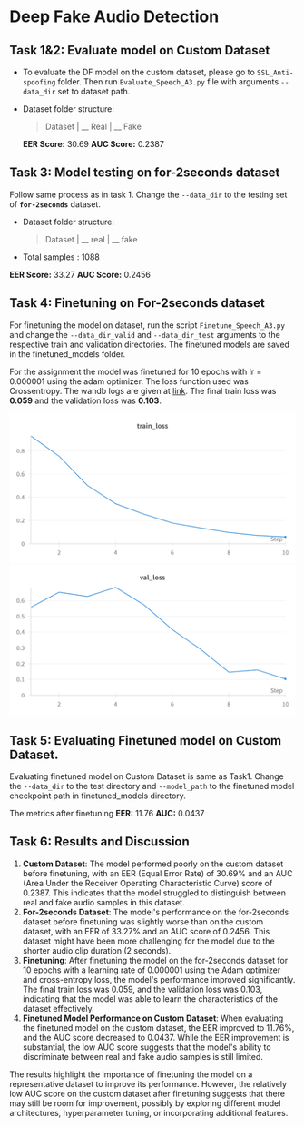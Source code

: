 # Deep Fake Audio Detection

## Task 1&2: Evaluate model on Custom Dataset

* To evaluate the DF model on the custom dataset, please go to `SSL_Anti-spoofing` folder. Then run `Evaluate_Speech_A3.py` file with arguments `--data_dir` set to dataset path.
* Dataset folder structure:

  > Dataset
  > | __ Real
  > | __ Fake
  >

  **EER Score:** 30.69
  **AUC Score:** 0.2387

## Task 3: Model testing on for-2seconds dataset

Follow same process as in task 1. Change the `--data_dir` to the testing set of **`for-2seconds`** dataset.

* Dataset folder structure:

  > Dataset
  > | __ real
  > | __ fake
  >
* Total samples : 1088

**EER Score:** 33.27
**AUC Score:** 0.2456

## Task 4: Finetuning on For-2seconds dataset

For finetuning the model on dataset, run the script `Finetune_Speech_A3.py` and change the `--data_dir_valid`  and `--data_dir_test` arguments to the respective train and validation directories. The finetuned models are saved in the finetuned_models folder.

For the assignment the model was finetuned for 10 epochs with lr = 0.000001 using the adam optimizer. The loss function used was Crossentropy. The wandb logs are given at [link](https://wandb.ai/khadgaa/SSL_Anti-spoofing/runs/clg0gq93?nw=nwuserkhadgaa).
The final train loss was **0.059** and the validation loss was **0.103**.

![1714672303860](image/Report/1714672303860.png)
![1714672396100](image/Report/1714672396100.png)

## Task 5: Evaluating Finetuned model on Custom Dataset.

Evaluating finetuned model on Custom Dataset is same as Task1. Change the `--data_dir` to the test directory and `--model_path` to the finetuned model checkpoint path in finetuned_models directory.

The metrics after finetuning
**EER:** 11.76
**AUC:** 0.0437

## Task 6: Results and Discussion

1. **Custom Dataset**: The model performed poorly on the custom dataset before finetuning, with an EER (Equal Error Rate) of 30.69% and an AUC (Area Under the Receiver Operating Characteristic Curve) score of 0.2387. This indicates that the model struggled to distinguish between real and fake audio samples in this dataset.
2. **For-2seconds Dataset**: The model's performance on the for-2seconds dataset before finetuning was slightly worse than on the custom dataset, with an EER of 33.27% and an AUC score of 0.2456. This dataset might have been more challenging for the model due to the shorter audio clip duration (2 seconds).
3. **Finetuning**: After finetuning the model on the for-2seconds dataset for 10 epochs with a learning rate of 0.000001 using the Adam optimizer and cross-entropy loss, the model's performance improved significantly. The final train loss was 0.059, and the validation loss was 0.103, indicating that the model was able to learn the characteristics of the dataset effectively.
4. **Finetuned Model Performance on Custom Dataset**: When evaluating the finetuned model on the custom dataset, the EER improved to 11.76%, and the AUC score decreased to 0.0437. While the EER improvement is substantial, the low AUC score suggests that the model's ability to discriminate between real and fake audio samples is still limited.

The results highlight the importance of finetuning the model on a representative dataset to improve its performance. However, the relatively low AUC score on the custom dataset after finetuning suggests that there may still be room for improvement, possibly by exploring different model architectures, hyperparameter tuning, or incorporating additional features.
